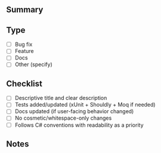 ## Summary
<!-- Clear list of what you changed; one feature per PR. -->

## Type
- [ ] Bug fix
- [ ] Feature
- [ ] Docs
- [ ] Other (specify)

## Checklist
- [ ] Descriptive title and clear description
- [ ] Tests added/updated (xUnit + Shouldly + Moq if needed)
- [ ] Docs updated (if user-facing behavior changed)
- [ ] No cosmetic/whitespace-only changes
- [ ] Follows C# conventions with readability as a priority

## Notes
<!-- Breaking changes, migration notes, perf considerations, etc. -->
